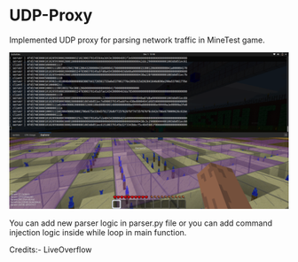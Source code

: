 # UDP-Proxy

Implemented UDP proxy for parsing network traffic in MineTest game.

<img src="images/Screenshot%20from%202020-12-01%2013-48-46.png" width=800>

You can add new parser logic in parser.py file or you can add command injection logic inside while loop in main function.

Credits:- LiveOverflow

